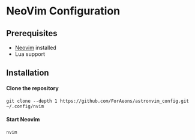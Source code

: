 # NeoVim Configuration

## Prerequisites

- [Neovim](https://github.com/neovim/neovim) installed
- Lua support

## Installation

#### Clone the repository

```shell
git clone --depth 1 https://github.com/ForAeons/astronvim_config.git ~/.config/nvim
```

#### Start Neovim

```shell
nvim
```
